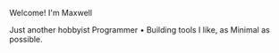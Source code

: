 Welcome! I'm Maxwell 

Just another hobbyist Programmer • Building tools I like, as Minimal as possible.
